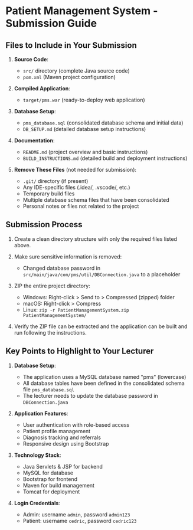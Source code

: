 # Patient Management System - Submission Guide

## Files to Include in Your Submission

1. **Source Code**:
   - `src/` directory (complete Java source code)
   - `pom.xml` (Maven project configuration)

2. **Compiled Application**:
   - `target/pms.war` (ready-to-deploy web application)

3. **Database Setup**:
   - `pms_database.sql` (consolidated database schema and initial data)
   - `DB_SETUP.md` (detailed database setup instructions)

4. **Documentation**:
   - `README.md` (project overview and basic instructions)
   - `BUILD_INSTRUCTIONS.md` (detailed build and deployment instructions)

5. **Remove These Files** (not needed for submission):
   - `.git/` directory (if present)
   - Any IDE-specific files (.idea/, .vscode/, etc.)
   - Temporary build files
   - Multiple database schema files that have been consolidated
   - Personal notes or files not related to the project

## Submission Process

1. Create a clean directory structure with only the required files listed above.

2. Make sure sensitive information is removed:
   - Changed database password in `src/main/java/com/pms/util/DBConnection.java` to a placeholder

3. ZIP the entire project directory:
   - Windows: Right-click > Send to > Compressed (zipped) folder
   - macOS: Right-click > Compress
   - Linux: `zip -r PatientManagementSystem.zip PatientManagementSystem/`

4. Verify the ZIP file can be extracted and the application can be built and run following the instructions.

## Key Points to Highlight to Your Lecturer

1. **Database Setup**:
   - The application uses a MySQL database named "pms" (lowercase)
   - All database tables have been defined in the consolidated schema file `pms_database.sql`
   - The lecturer needs to update the database password in `DBConnection.java`

2. **Application Features**:
   - User authentication with role-based access
   - Patient profile management
   - Diagnosis tracking and referrals
   - Responsive design using Bootstrap

3. **Technology Stack**:
   - Java Servlets & JSP for backend
   - MySQL for database
   - Bootstrap for frontend
   - Maven for build management
   - Tomcat for deployment

4. **Login Credentials**:
   - Admin: username `admin`, password `admin123`
   - Patient: username `cedric`, password `cedric123` 